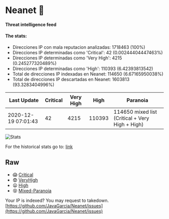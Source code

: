 # Neanet :hocho:
#### Threat intelligence feed
#### The stats:

- Direcciones IP con mala reputacion analizadas: 1718463 (100%)
- Direcciones IP determinadas como 'Critical':  42 (0.00244404447463%)
- Direcciones IP determinadas como 'Very High':  4215 (0.245277320489%)
- Direcciones IP determinadas como 'High':  110393 (6.42393813542)
- Total de direcciones IP indexadas en Neanet:  114650 (6.67165950038%)
- Total de direcciones IP descartadas en Neanet:  1603813 (93.3283404996%)

| Last Update | Critical | Very High | High | Paranoia |
| --- | --- | --- | --- | --- |
| 2020-12-19 07:01:43 | 42 | 4215 | 110393 | 114650 mixed list (Critical + Very High + High)|

![Stats](https://docs.google.com/spreadsheets/d/e/2PACX-1vSnaNMIXVabIpDJjufMlzH7poXnshF3mgd8Is1g9ytUEzVsP5my4Trn8f-xkoLLQ38xpL3HtmUexLo6/pubchart?oid=501124687&format=image)

For the historical stats go to: [link](/stats.csv)
## Raw
- :scream: [Critical](https://raw.githubusercontent.com/JavaGarcia/Neanet/master/blacklists/neanet_critical.txt)
- :fearful: [VeryHigh](https://raw.githubusercontent.com/JavaGarcia/Neanet/master/blacklists/neanet_veryHigh.txtt)
- :frowning: [High](https://raw.githubusercontent.com/JavaGarcia/Neanet/master/blacklists/neanet_high.txt)
- :dizzy_face: [Mixed-Paranoia](https://raw.githubusercontent.com/JavaGarcia/Neanet/master/blacklists/neanet_all.txt)


Your IP is indexed? You may request to takedown. [https://github.com/JavaGarcia/Neanet/issues](https://github.com/JavaGarcia/Neanet/issues)
































































































































































































































































































































































































































































































































































































































































































































































































































































































































































































































































































































































































































































































































































































































































































































































































































































































































































































































































































































































































































































































































































































































































































































































































































































































































































































































































































































































































































































































































































































